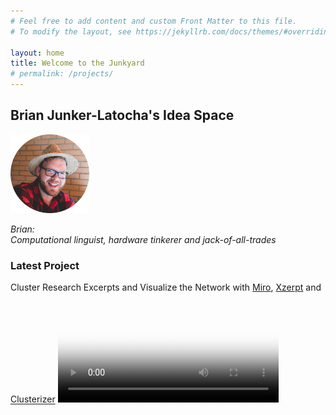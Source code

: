 ```yaml
---
# Feel free to add content and custom Front Matter to this file.
# To modify the layout, see https://jekyllrb.com/docs/themes/#overriding-theme-defaults

layout: home
title: Welcome to the Junkyard
# permalink: /projects/
---
```

## Brian Junker-Latocha's Idea Space

<img src="/assets/images/spainCircle.png" alt="BrianInHat" width="25%">

*Brian:  
Computational linguist, hardware tinkerer and jack-of-all-trades*

### Latest Project
Cluster Research Excerpts and Visualize the Network with [Miro](https://miro.com), [Xzerpt](https://xzerpt.com) and [Clusterizer](https://miro.com/marketplace/clusterizer/)
<video src="/assets/images/xzerpt_demo.mp4" autoplay poster="/assets/images/postermiro.png" width="70%">
